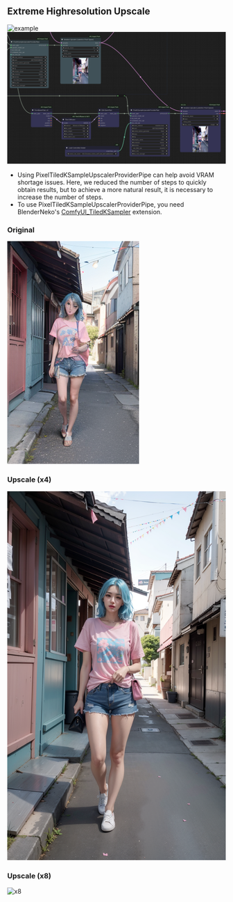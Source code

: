 ## Extreme Highresolution Upscale

![example](https://github.com/ltdrdata/ComfyUI-extension-tutorials/raw/Main/ComfyUI-Impact-Pack/workflow/extreme-highscale.png)
![workflow](extreme-upscale-workflow.png)

* Using PixelTiledKSampleUpscalerProviderPipe can help avoid VRAM shortage issues. Here, we reduced the number of steps to quickly obtain results, but to achieve a more natural result, it is necessary to increase the number of steps.
* To use PixelTiledKSampleUpscalerProviderPipe, you need BlenderNeko's [ComfyUI_TiledKSampler](https://github.com/BlenderNeko/ComfyUI_TiledKSampler) extension.

### Original
![orignial](extreme-upscale-original.png)

### Upscale (x4)
![x4](extreme-upscale-x4.png)

### Upscale (x8)
![x8](extreme-upscale-x8.png)